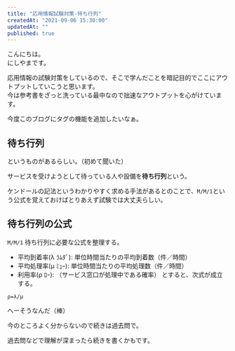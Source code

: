 ```yaml
---
title: "応用情報試験対策-待ち行列"
createdAt: "2021-09-06 15:30:00"
updatedAt: ""
published: true
---
```


こんにちは。<br>
にしやまです。

応用情報の試験対策をしているので、そこで学んだことを暗記目的でここにアウトプットしていこうと思います。<br>
今は参考書をざっと洗っている最中なので拙速なアウトプットを心がけています。

今度このブログにタグの機能を追加したいなぁ。

## 待ち行列

というものがあるらしい。（初めて聞いた）

サービスを受けようとして待っている人や設備を**待ち行列**という。

ケンドールの記法というわかりやすく求める手法があるとのことで、`M/M/1`という公式を覚えておけばとりあえず試験では大丈夫らしい。

## 待ち行列の公式

`M/M/1` 待ち行列に必要な公式を整理する。
- 平均到着率(λ ﾗﾑﾀﾞ): 単位時間当たりの平均到着数（件／時間）
- 平均処理率(μ ﾐｭｰ): 単位時間当たりの平均処理数（件／時間）
- 利用率(ρ ﾛｰ): （サービス窓口が処理中である確率）
とすると、次式が成立する。
```
ρ=λ/μ
```
へーそうなんだ（棒）


今のところよく分からないので続きは過去問で。

過去問などで理解が深まったら続きを書くかもです。
